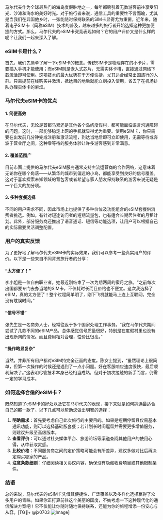 马尔代夫作为全球最热门的海岛度假胜地之一，每年都吸引着无数游客前往享受阳光、沙滩和海水的美好时光。对于旅行者来说，通信工具的重要性不言而喻，尤其是当我们在异国他乡时，一张能随时保持联系的SIM卡显得尤为重要。近年来，随着电子SIM卡（简称eSIM）技术的普及，越来越多的旅行者开始选择这种更加便捷的方式。那么，马尔代夫的eSIM卡究竟表现如何？它的用户评价又是什么样的呢？让我们一起来深入了解。

### eSIM卡是什么？

首先，我们先简单了解一下eSIM卡的概念。传统SIM卡是物理存在的小卡片，需要插入手机才能使用；而eSIM则是嵌入式芯片，无需实体卡槽，直接通过网络下载激活即可使用。这项技术的最大优势在于方便快捷，尤其适合经常出国旅行的人群。只需提前在线购买并激活，抵达目的地后就能立刻投入使用，省去了在机场排队办理实体卡的麻烦。

### 马尔代夫eSIM卡的优点

#### 1. 简便高效
在马尔代夫，无论是首都马累还是其他各个岛屿度假村，都可能面临语言沟通障碍的问题。这时，一部能够稳定上网的手机就显得尤为重要。使用eSIM卡，你只需要在出发前几分钟完成注册和激活流程，到达当地后即可立即使用，无需等待或奔波于营业厅之间。这种零等待的服务体验让许多游客感到非常满意。

#### 2. 覆盖范围广
目前市面上提供的马尔代夫eSIM服务通常支持主流运营商的合作网络，这意味着无论你在哪个角落——从繁华的城市到偏远的小岛，都能享受到良好的信号覆盖。这对于喜欢探索未知领域的背包客或者希望与家人朋友保持联系的游客来说无疑是一个巨大的加分项。

#### 3. 多种套餐选择
不同的用户需求不同，因此市场上也提供了多种价位及功能组合的eSIM套餐供消费者挑选。例如，有针对短途访问者的短期流量包，也有适合长期居住者的月租计划。此外，部分服务商还推出了语音通话、短信等功能选项，让用户可以根据自己的实际需要灵活调整配置。

### 用户的真实反馈

为了更好地了解马尔代夫eSIM卡的实际效果，我们可以参考一些真实用户的评价。以下是一些来自不同背景旅行者的分享：

#### “太方便了！”
李小姐是一位自由职业者，她最近刚结束了一次为期两周的蜜月之旅。“之前每次出国都要专门去办当地的SIM卡，不仅耗时长而且价格也不便宜。这次我选择了eSIM，真的太方便了！整个过程简单明了，刚下飞机就能马上连上互联网，完全没有耽误时间。”

#### “信号不错”
张先生是一名商务人士，经常往返于多个国家处理工作事务。“我在马尔代夫期间尝试了几款不同的eSIM产品，总体感觉信号质量很好，特别是在度假村里也没有出现断网的情况。而且费用相对合理，性价比很高。”

#### “操作略显复杂”
当然，并非所有用户都对eSIM持完全正面的态度。陈女士提到，“虽然理论上很简单，但第一次操作的时候还是遇到了一点小问题。好在客服响应速度很快，最后顺利解决了。”这表明尽管技术本身已经相当成熟，但对于初次接触的新手而言，仍需一定的学习成本。

### 如何选择合适的eSIM卡？

既然知道了eSIM卡的好处以及它在马尔代夫的表现，接下来就是如何挑选最适合自己的那一款了。以下几点可以帮助您做出明智的选择：

1. **明确需求**：首先要考虑自己此次旅行的主要目的。如果是短期停留且仅需基本通讯功能，则可以选择基础版套餐；若计划长时间逗留并需要更多增值服务，则建议升级至高级版本。
2. **查看评价**：可以通过社交媒体平台、旅游论坛等渠道查阅其他用户的使用心得，从中获取灵感。
3. **比较价格**：不同服务商之间的定价策略可能会有所差异，建议多做对比后再决定购买哪家的产品。
4. **注意条款细则**：仔细阅读相关协议内容，确保没有隐藏收费项目或其他限制条件。

### 结语

总的来说，马尔代夫的eSIM卡凭借其便捷性、广泛覆盖以及多样化选择赢得了众多用户的青睐。如果你正打算前往这个美丽的国度，不妨考虑一下这种现代化的通信解决方案吧！它不仅能让你随时随地保持联系，还能为你的旅程增添一份安心与从容。[TG💪+ @jx0703 ![Image](https://github.com/user-attachments/assets/dbca1d08-cadb-493c-b0ec-ad6f7a83f270)]